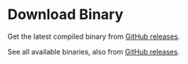 # Download Binary

Get the latest compiled binary from [GitHub releases](https://github.com/flyingpie/windows-terminal-quake/releases/latest).

See all available binaries, also from [GitHub releases](https://github.com/flyingpie/windows-terminal-quake/releases).
